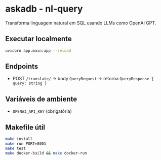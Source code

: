 # askadb - nl-query

Transforma linguagem natural em SQL usando LLMs como OpenAI GPT.

## Executar localmente

```bash
uvicorn app.main:app --reload
```

## Endpoints
- POST `/translate/` → body `QueryRequest` → retorna `QueryResponse { query: string }`

## Variáveis de ambiente
- `OPENAI_API_KEY` (obrigatória)

## Makefile útil
```bash
make install
make run PORT=8001
make test
make docker-build && make docker-run
```

